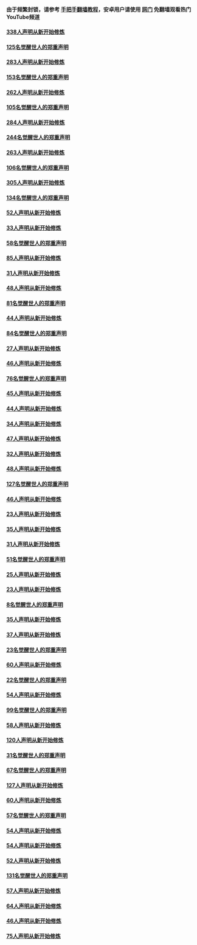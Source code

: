 #### 由于频繁封锁，请参考 [手把手翻墙教程](https://github.com/gfw-breaker/guides/wiki/)，安卓用户请使用 [网门](https://github.com/gfw-breaker/nogfw/blob/master/dl.md?t=04270101) 免翻墙观看热门YouTube频道 

#### [338人声明从新开始修炼](../pages/91/423540.md?t=04270101) 

#### [125名觉醒世人的郑重声明](../pages/91/423539.md?t=04270101) 

#### [283人声明从新开始修炼](../pages/91/423296.md?t=04270101) 

#### [153名觉醒世人的郑重声明](../pages/91/423295.md?t=04270101) 

#### [262人声明从新开始修炼](../pages/91/423004.md?t=04270101) 

#### [105名觉醒世人的郑重声明](../pages/91/423003.md?t=04270101) 

#### [284人声明从新开始修炼](../pages/91/422707.md?t=04270101) 

#### [244名觉醒世人的郑重声明](../pages/91/422706.md?t=04270101) 

#### [263人声明从新开始修炼](../pages/91/422553.md?t=04270101) 

#### [106名觉醒世人的郑重声明](../pages/91/422552.md?t=04270101) 

#### [305人声明从新开始修炼](../pages/91/422153.md?t=04270101) 

#### [134名觉醒世人的郑重声明](../pages/91/422152.md?t=04270101) 

#### [52人声明从新开始修炼](../pages/91/421846.md?t=04270101) 

#### [33人声明从新开始修炼](../pages/91/421804.md?t=04270101) 

#### [58名觉醒世人的郑重声明](../pages/91/421845.md?t=04270101) 

#### [85人声明从新开始修炼](../pages/91/421769.md?t=04270101) 

#### [31人声明从新开始修炼](../pages/91/421763.md?t=04270101) 

#### [48人声明从新开始修炼](../pages/91/421605.md?t=04270101) 

#### [81名觉醒世人的郑重声明](../pages/91/421656.md?t=04270101) 

#### [44人声明从新开始修炼](../pages/91/421544.md?t=04270101) 

#### [84名觉醒世人的郑重声明](../pages/91/421543.md?t=04270101) 

#### [27人声明从新开始修炼](../pages/91/421465.md?t=04270101) 

#### [46人声明从新开始修炼](../pages/91/421454.md?t=04270101) 

#### [76名觉醒世人的郑重声明](../pages/91/421453.md?t=04270101) 

#### [45人声明从新开始修炼](../pages/91/421452.md?t=04270101) 

#### [44人声明从新开始修炼](../pages/91/421422.md?t=04270101) 

#### [34人声明从新开始修炼](../pages/91/421322.md?t=04270101) 

#### [47人声明从新开始修炼](../pages/91/421264.md?t=04270101) 

#### [32人声明从新开始修炼](../pages/91/421225.md?t=04270101) 

#### [48人声明从新开始修炼](../pages/91/421202.md?t=04270101) 

#### [127名觉醒世人的郑重声明](../pages/91/421224.md?t=04270101) 

#### [46人声明从新开始修炼](../pages/91/421203.md?t=04270101) 

#### [23人声明从新开始修炼](../pages/91/421138.md?t=04270101) 

#### [35人声明从新开始修炼](../pages/91/421122.md?t=04270101) 

#### [31人声明从新开始修炼](../pages/91/421081.md?t=04270101) 

#### [51名觉醒世人的郑重声明](../pages/91/421080.md?t=04270101) 

#### [25人声明从新开始修炼](../pages/91/421020.md?t=04270101) 

#### [23人声明从新开始修炼](../pages/91/420884.md?t=04270101) 

#### [8名觉醒世人的郑重声明](../pages/91/420883.md?t=04270101) 

#### [35人声明从新开始修炼](../pages/91/420809.md?t=04270101) 

#### [37人声明从新开始修炼](../pages/91/420766.md?t=04270101) 

#### [23名觉醒世人的郑重声明](../pages/91/420765.md?t=04270101) 

#### [60人声明从新开始修炼](../pages/91/420727.md?t=04270101) 

#### [22名觉醒世人的郑重声明](../pages/91/420726.md?t=04270101) 

#### [54人声明从新开始修炼](../pages/91/420529.md?t=04270101) 

#### [99名觉醒世人的郑重声明](../pages/91/420528.md?t=04270101) 

#### [58人声明从新开始修炼](../pages/91/420198.md?t=04270101) 

#### [120人声明从新开始修炼](../pages/91/420141.md?t=04270101) 

#### [31名觉醒世人的郑重声明](../pages/91/420197.md?t=04270101) 

#### [67名觉醒世人的郑重声明](../pages/91/420140.md?t=04270101) 

#### [127人声明从新开始修炼](../pages/91/420082.md?t=04270101) 

#### [60人声明从新开始修炼](../pages/91/420081.md?t=04270101) 

#### [57名觉醒世人的郑重声明](../pages/91/420080.md?t=04270101) 

#### [54人声明从新开始修炼](../pages/91/419533.md?t=04270101) 

#### [54人声明从新开始修炼](../pages/91/419532.md?t=04270101) 

#### [52人声明从新开始修炼](../pages/91/419531.md?t=04270101) 

#### [131名觉醒世人的郑重声明](../pages/91/419530.md?t=04270101) 

#### [57人声明从新开始修炼](../pages/91/419430.md?t=04270101) 

#### [64人声明从新开始修炼](../pages/91/419429.md?t=04270101) 

#### [46人声明从新开始修炼](../pages/91/419428.md?t=04270101) 

#### [75人声明从新开始修炼](../pages/91/419427.md?t=04270101) 

